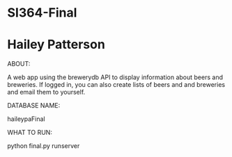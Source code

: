 # SI364-Final
# Hailey Patterson

ABOUT:

A web app using the brewerydb API to display information about beers and breweries. If logged in, you can also create lists of beers and and breweries and email them to yourself. 

DATABASE NAME:

haileypaFinal

WHAT TO RUN:

python final.py runserver

